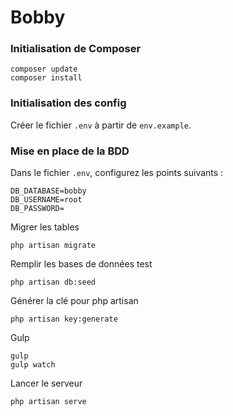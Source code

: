 # Bobby

###	Initialisation de Composer

```
composer update
composer install
```

### Initialisation des config

Créer le fichier `.env` à partir de `env.example`.

### Mise en place de la BDD

Dans le fichier `.env`, configurez les points suivants :

```
DB_DATABASE=bobby
DB_USERNAME=root
DB_PASSWORD=
```

Migrer les tables
```
php artisan migrate
```

Remplir les bases de données test
```
php artisan db:seed
```

Générer la clé pour php artisan
```
php artisan key:generate
```


Gulp
```
gulp
gulp watch
```

Lancer le serveur
```
php artisan serve
```
